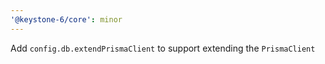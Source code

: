 ```yaml
---
'@keystone-6/core': minor
---
```


Add `config.db.extendPrismaClient` to support extending the `PrismaClient`
